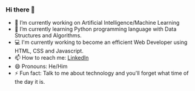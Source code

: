 ### Hi there 👋

- 🔭 I’m currently working on Artificial Intelligence/Machine Learning
- 🌱 I’m currently learning Python programming language with Data Structures and Algorithms.
- 💻 I'm currently working to become an efficient Web Developer using HTML, CSS and Javascript. 
- 📫 How to reach me: [LinkedIn](www.linkedin.com/in/shauryaomar)
- 😄 Pronouns: He/Him
- ⚡ Fun fact: Talk to me about technology and you'll forget what time of the day it is. 


